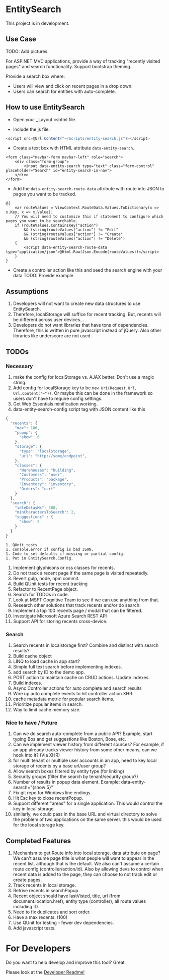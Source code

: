 # EntitySearch

This project is in development. 

## Use Case

TODO: Add pictures.

For ASP.NET MVC applications, provide a way of tracking "recently visited pages" and search functionality.  Support bootstrap theming.

Provide a search box where:
* Users will view and click on recent pages in a drop down.
* Users can search for entities with auto-complete.

## How to use EntitySearch

* Open your _Layout.cshtml file.

* Include the js file.

```javascript
<script src=@Url.Content("~/Scripts/entity-search.js")></script>
```

* Create a text box with HTML attribute `data-entity-search`.

```cshtml
<form class="navbar-form navbar-left" role="search">
    <div class="form-group">
        <input data-entity-search type="text" class="form-control" placeholder="Search" id="entity-search-in-nav">
    </div>
</form>
```

* Add the `data-entity-search-route-data` attribute with route info JSON to pages you want to be tracked.

```cshtml
@{
    var routeValues = ViewContext.RouteData.Values.ToDictionary(x => x.Key, x => x.Value);
    // You will need to customize this if statement to configure which pages you want to be searchable.
    if (routeValues.ContainsKey("action")
        && (string)routeValues["action"] != "Edit"
        && (string)routeValues["action"] != "Create"
        && (string)routeValues["action"] != "Delete")
    {
        <script data-entity-search-route-data type="application/json">@Html.Raw(Json.Encode(routeValues))</script>
    }
}
```

* Create a controller action like this and seed the search engine with your data
	TODO: Provide example

## Assumptions
1. Developers will not want to create new data structures to use EntitySearch. 
1. Therefore, localStorage will suffice for recent tracking. But, recents will be different across user devices...
1. Developers do not want libraries that have tons of dependencies.  Therefore, this is written in pure javascript instead of jQuery.  Also other libraries like underscore are not used.

## TODOs
### Necessary
1. make the config for locslStorage vs. AJAX better. Don't use a magic string. 
1. Add config for localStorage key to be `new Uri(Request.Url, Url.Content("~"))`. Or maybe this can be done in the framework so users don't have to require config settings. 
1. Get Web Essentials minification working. 
1. data-entity-search-config script tag with JSON content like this
```javascript
{
  "recents": {
    "max": 100,
    "popup": {
      "show": 6
    },
    "storage": {
      "type": "localStorage",
      "uri": "http://some/endpoint",
    },
    "classes": {
      "Warehouses": "building",
      "Customers": "user",
      "Products": "package",
      "Inventory": "inventory",
      "Orders": "cart"
    }
  },
  "search": {
    "idleDelayMs": 500,
    "minCharactersToSearch": 2,
    "suggestions" : {
      "show": 5
    }
  }
}
```
    1. QUnit tests
    1. console.error if config is bad JSON. 
    1. Code to set defaults if missing or partial config. 
    1. Put in EntitySearch.Config. 
1. Implement glyphicons or css classes for recents. 
1. Do not track a recent page if the same page is visited repeatedly.
1. Revert gulp, node, npm commit.
1. Build QUnit tests for recent tracking
1. Refactor to RecentPage object.
1. Search for TODOs in code.
1. Look at MSFT Cognitive Team to see if we can use anything from that.
1. Research other solutions that track recents and/or do search.
1. Implement a top 100 recents page / modal that can be filtered.
1. Investigate Microsoft Azure Search REST API
1. Support API for storing recents cross-device. 

### Search
1. Search recents in localstorage first?  Combine and distinct with search results?
1. Build cache object
1. LINQ to load cache in app start?
1. Simple full text search before implementing indexes. 
1. add search by ID to the demo app. 
1. POST action to maintain cache on CRUD actions.  Update indexes. 
1. Build indexes. 
1. Async Controller actions for auto complete and search results
1. Wire up auto complete events to hit controller action XHR. 
1. cache metadata metric for popular search items. 
1. Prioritize popular items in search. 
1. Way to limit cache memory size. 

### Nice to have / Future
1. Can we do search auto-complete from a public API?  Example, start typing Bos and get suggestions like Boston, Bose, etc.
1. Can we implement viewer history from different sources?  For example, if an app already tracks viewer history from some other means, can we hook into it?  (Via XHR)
1. for multi tenant or multiple user accounts in an app, need to key local storage of recents by a base url/user group?
1. Allow search boxes filtered by entity type (for linking)
1. Security groups (filter the search by tenant/security group?)
1. Number of results in popup data element.  Example: data-entity-search="{show:5}"
1. Fix git repo for Windows line endings.
1. Hit Esc key to close recentPopup.
1. Support different "areas" for a single application.  This would control the key in local storage. 
1. similarly, we could pass in the base URL and virtual directory to solve the problem of two applications on the same server.  this would be used for the local storage key. 

## Completed Features
1. Mechanism to get Route info into local storage. data attribute on page?  We can't assume page title is what people will want to appear in the recent list. although that is the default. We also can't assume a certain route config (controller/action/id). Also by allowing devs to control when recent data is added to the page, they can choose to not track edit or create pages. 
1. Track recents in local storage.
1. Retrive recents in searchPopup.
1. Recent object should have lastVisted, title, url (from document.location.href), entity type (controller), all route values including ID.
1. Need to fix duplicates and sort order.
1. Have a max recents. (100)
1. Use QUnit for testing - fewer dev dependencies.
1. Add javascript tests.

# For Developers

Do you want to help develop and improve this tool?  Great.

Please look at the [Developer Readme!](DEVELOPER_README.md)


